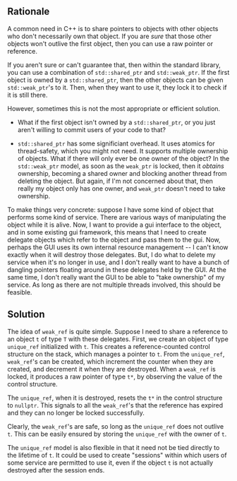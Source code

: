## Rationale

A common need in C++ is to share pointers to objects with other objects who don't
necessarily own that object. If you are *sure* that those other objects won't
outlive the first object, then you can use a raw pointer or reference.

If you aren't sure or can't guarantee that, then within the standard library,
you can use a combination of `std::shared_ptr` and `std::weak_ptr`. If the first
object is owned by a `std::shared_ptr`, then the other objects can be given
`std::weak_ptr`'s to it. Then, when they want to use it, they lock it to check
if it is still there.

However, sometimes this is not the most appropriate or efficient solution.

- What if the first object isn't owned by a `std::shared_ptr`, or you just aren't
 willing to commit users of your code to that?

- `std::shared_ptr` has some significiant overhead. It uses atomics for thread-safety,
 which you might not need. It supports multiple ownership of objects. What if there
 will only ever be one owner of the object? In the `std::weak_ptr` model, as soon
 as the `weak_ptr` is locked, then it *obtains* ownership, becoming a shared owner
 and blocking another thread from deleting the object. But again, if I'm not concerned
 about that, then really my object only has one owner, and `weak_ptr` doesn't need to
 take ownership.

To make things very concrete: suppose I have some kind of object that performs some
kind of service. There are various ways of manipulating the object while it is alive.
Now, I want to provide a gui interface to the object, and in some existing gui framework,
this means that I need to create delegate objects which refer to the object and pass them
 to the gui. Now, perhaps the GUI uses its own internal resource management -- I can't know
exactly when it will destroy those delegates. But, I do what to delete my service when it's
no longer in use, and I don't really want to have a bunch of dangling pointers floating around
in these delegates held by the GUI. At the same time, I don't really want the GUI to be able to
"take ownership" of my service. As long as there are not multiple threads involved, this
should be feasible.

## Solution

The idea of `weak_ref` is quite simple. Suppose I need to share a reference to an object `t`
of type `T` with these delegates. First, we create an object of type `unique_ref` initialized
with `t`. This creates a reference-counted control structure on the stack, which manages a
pointer to `t`. From the `unique_ref`, `weak_ref`'s can be created, which increment the counter
when they are created, and decrement it when they are destroyed. When a `weak_ref` is locked,
it produces a raw pointer of type `t*`, by observing the value of the control structure.

The `unique_ref`, when it is destroyed, resets the `t*` in the control structure to `nullptr`.
This signals to all the `weak_ref`'s that the reference has expired and they can no longer
be locked successfully.

Clearly, the `weak_ref`'s are safe, so long as the `unique_ref` does not outlive `t`. This
can be easily ensured by storing the `unique_ref` with the owner of `t`.

The `unique_ref` model is also flexible in that it need not be tied directly to the lifetime of `t`.
It could be used to create "sessions" within which users of some service are permitted to use it,
even if the object `t` is not actually destroyed after the session ends.

